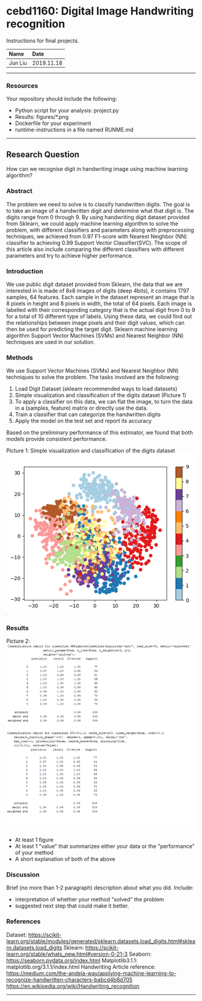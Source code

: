 # cebd1160: Digital Image Handwriting recognition
Instructions for final projects.

| Name | Date |
|:-------|:---------------|
|Jun Liu | 2019.11.18|

-----

### Resources
Your repository should include the following:

- Python script for your analysis: project.py
- Results: figures/*.png
- Dockerfile for your experiment
- runtime-instructions in a file named RUNME.md

-----

## Research Question

How can we recognise digit in handwriting image using machine learning algorithm? 
### Abstract
The problem we need to solve is to classify handwritten digits. The goal is to take an image of a handwritten digit and determine what that digit is. The digits range from 0 through 9. By using handwriting digit dataset provided from Sklearn, we could apply machine learning algorithm to solve the problem, with different classifiers and parameters along with preprocessing techniques, we achieved from 0.97 F1-score with Nearest Neighbor (NN) classifier to achieving 0.99 Support Vector Classifier(SVC). The scope of this article also include comparing the different classifiers with different parameters and try to achieve higher performance.

### Introduction
We use public digit dataset provided from Sklearn, the data that we are interested in is made of 8x8 images of digits (deep 4bits), it contains 1797 samples, 64 features. Each sample in the dataset represent an image that is 8 pixels in height and 8 pixels in width, the total of 64 pixels. Each image is labelled with their corresponding category that is the actual digit from 0 to 9 for a total of 10 different type of labels. Using these data, we could find out the relationships between image pixels and their digit values, which can then be used for predicting the target digit. Sklearn machine learning algorithm Support Vector Machines (SVMs) and Nearest Neighbor (NN) techniques are used in our solution.

### Methods
We use Support Vector Machines (SVMs) and Nearest Neighbor (NN) techniques to solve the problem. The tasks involved are the following:

1. Load Digit Dataset (sklearn recommended ways to load datasets)
2. Simple visualization and classification of the digits dataset (Picture 1)
3. To apply a classifier on this data, we can flat the image, to turn the data in a (samples, feature) matrix or directly use the data.
4. Train a classifier that can categorize the handwritten digits
5. Apply the model on the test set and report its accuracy

Based on the preliminary performance of this estimator, we found that both models provide consistent performance. 

Picture 1: Simple visualization and classification of the digits dataset
![matrix](./figures/PrincipalComponentAnalysis.png)
### Results
Picture 2: 
![matrix](./figures/Scores.png)

- At least 1 figure
- At least 1 "value" that summarizes either your data or the "performance" of your method
- A short explanation of both of the above

### Discussion
Brief (no more than 1-2 paragraph) description about what you did. Include:

- interpretation of whether your method "solved" the problem
- suggested next step that could make it better.

### References
Dataset: https://scikit-learn.org/stable/modules/generated/sklearn.datasets.load_digits.html#sklearn.datasets.load_digits
Sklearn: https://scikit-learn.org/stable/whats_new.html#version-0-21-3
Seaborn: https://seaborn.pydata.org/index.html
Matplotlib3.1.1: matplotlib.org/3.1.1/index.html
Handwriting Article reference:
https://medium.com/the-andela-way/applying-machine-learning-to-recognize-handwritten-characters-babcd4b8d705
https://en.wikipedia.org/wiki/Handwriting_recognition

-------
